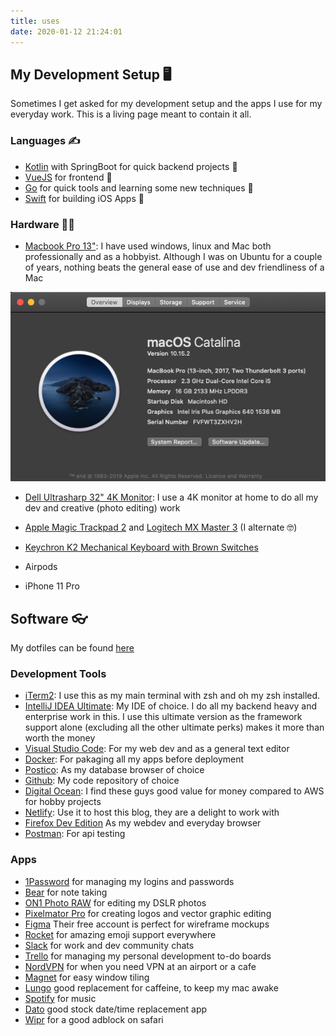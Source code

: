 ```yaml
---
title: uses
date: 2020-01-12 21:24:01
---
```


## My Development Setup 🖥

Sometimes I get asked for my development setup and the apps I use for my everyday work. This is a living page meant to contain it all. 

### Languages ✍️

- [Kotlin](https://kotlinlang.org/) with SpringBoot for quick backend projects 🚀
- [VueJS](https://vuejs.org/) for frontend 🤩
- [Go](https://golang.org/) for quick tools and learning some new techniques 🔨
- [Swift](https://developer.apple.com/swift/) for building iOS Apps 📱

### Hardware ‍👨‍💻

- [Macbook Pro 13"](https://www.apple.com/au/macbook-pro-13/): I have used windows, linux and Mac both professionally and as a hobbyist. Although I was on Ubuntu for a couple of years, nothing beats the general ease of use and dev friendliness of a Mac

![](./index/macbook-specs.png)

- [Dell Ultrasharp 32" 4K Monitor](https://www.amazon.com.au/32-Inch-Screen-LED-Lit-Monitor-U3219Q/dp/B07HDBD9CM): I use a 4K monitor at home to do all my dev and creative (photo editing) work

- [Apple Magic Trackpad 2](https://www.apple.com/au/shop/product/MJ2R2ZA/A/magic-trackpad-2-silver) and [Logitech MX Master 3](https://www.logitech.com/en-au/product/mx-master-3) (I alternate 🤓)

- [Keychron K2 Mechanical Keyboard with Brown Switches](https://www.keychron.com/products/keychron-k2-mechanical-keyboard?variant=31063869653081)

- Airpods

- iPhone 11 Pro

## Software 👓

My dotfiles can be found [here](https://github.com/shavz/dotfiles)

### Development Tools

- [iTerm2](https://iterm2.com): I use this as my main terminal with zsh and oh my zsh installed.
- [IntelliJ IDEA Ultimate](https://www.jetbrains.com/idea/): My IDE of choice. I do all my backend heavy and enterprise work in this. I use this ultimate version as the framework support alone (excluding all the other ultimate perks) makes it more than worth the money
- [Visual Studio Code](https://code.visualstudio.com): For my web dev and as a general text editor
- [Docker](https://www.docker.com): For pakaging all my apps before deployment
- [Postico](https://eggerapps.at/postico/): As my database browser of choice
- [Github](https://github.com): My code repository of choice
- [Digital Ocean](https://www.digitalocean.com): I find these guys good value for money compared to AWS for hobby projects
- [Netlify](https://www.netlify.com): Use it to host this blog, they are a delight to work with
- [Firefox Dev Edition](https://www.mozilla.org/en-US/firefox/developer/) As my webdev and everyday browser
- [Postman](https://www.getpostman.com): For api testing

### Apps 

- [1Password](https://1password.com) for managing my logins and passwords
- [Bear](https://bear.app) for note taking
- [ON1 Photo RAW](https://www.on1.com) for editing my DSLR photos
- [Pixelmator Pro](https://www.pixelmator.com/pro/) for creating logos and vector graphic editing
- [Figma](https://www.figma.com) Their free account is perfect for wireframe mockups
- [Rocket](https://matthewpalmer.net/rocket/) for amazing emoji support everywhere
- [Slack](https://slack.com/intl/en-au/) for work and dev community chats
- [Trello](https://trello.com/en) for managing my personal development to-do boards
- [NordVPN](https://nordvpn.com) for when you need VPN at an airport or a cafe
- [Magnet](https://apps.apple.com/au/app/magnet/id441258766?mt=12) for easy window tiling
- [Lungo](https://apps.apple.com/us/app/lungo/id1263070803?mt=12) good replacement for caffeine, to keep my mac awake
- [Spotify](https://www.spotify.com/au/) for music
- [Dato](https://www.spotify.com/au/) good stock date/time replacement app
- [Wipr](https://apps.apple.com/au/app/wipr/id1320666476?mt=12) for a good adblock on safari
